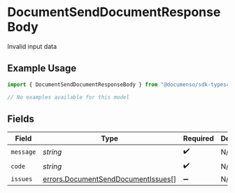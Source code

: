 # DocumentSendDocumentResponseBody

Invalid input data

## Example Usage

```typescript
import { DocumentSendDocumentResponseBody } from "@documenso/sdk-typescript/models/errors";

// No examples available for this model
```

## Fields

| Field                                                                                    | Type                                                                                     | Required                                                                                 | Description                                                                              |
| ---------------------------------------------------------------------------------------- | ---------------------------------------------------------------------------------------- | ---------------------------------------------------------------------------------------- | ---------------------------------------------------------------------------------------- |
| `message`                                                                                | *string*                                                                                 | :heavy_check_mark:                                                                       | N/A                                                                                      |
| `code`                                                                                   | *string*                                                                                 | :heavy_check_mark:                                                                       | N/A                                                                                      |
| `issues`                                                                                 | [errors.DocumentSendDocumentIssues](../../models/errors/documentsenddocumentissues.md)[] | :heavy_minus_sign:                                                                       | N/A                                                                                      |